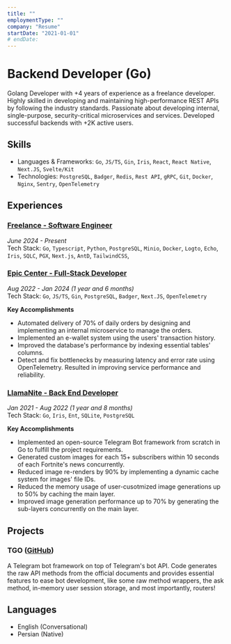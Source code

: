 ```yaml
---
title: ""
employmentType: ""
company: "Resume"
startDate: "2021-01-01"
# endDate: 
---
```


# Backend Developer (Go)

Golang Developer with +4 years of experience as a freelance developer. Highly skilled in developing and maintaining
high-performance REST APIs by following the industry standards. Passionate about developing internal, single-purpose,
security-critical microservices and services. Developed successful backends with +2K active users.

## Skills

- Languages & Frameworks: `Go`, `JS/TS`, `Gin`, `Iris`, `React`, `React Native`, `Next.JS`, `Svelte/Kit`
- Technologies: `PostgreSQL`, `Badger`, `Redis`, `Rest API`, `gRPC`, `Git`, `Docker`, `Nginx`, `Sentry`, `OpenTelemetry`

## Experiences

### [Freelance - Software Engineer](/cv/freelance)

_June 2024 - Present_\
Tech Stack: `Go`, `Typescript`, `Python`, `PostgreSQL`, `Minio`, `Docker`, `Logto`, `Echo`, `Iris`, `SQLC`, `PGX`, `Next.js`, `AntD`, `TailwindCSS`, 

### [Epic Center - Full-Stack Developer](/cv/epic-center)

_Aug 2022 - Jan 2024 (1 year and 6 months)_\
Tech Stack: `Go`, `JS/TS`, `Gin`, `PostgreSQL`, `Badger`, `Next.JS`, `OpenTelemetry`

**Key Accomplishments**

- Automated delivery of 70% of daily orders by designing and implementing an internal microservice to manage the orders.
- Implemented an e-wallet system using the users' transaction history.
- Improved the database's performance by indexing essential tables' columns.
- Detect and fix bottlenecks by measuring latency and error rate using OpenTelemetry. Resulted in improving service performance and reliability.

### [LlamaNite - Back End Developer](/cv/llamanite)

_Jan 2021 - Aug 2022 (1 year and 8 months)_\
Tech Stack: `Go`, `Iris`, `Ent`, `SQLite`, `PostgreSQL`

**Key Accomplishments**

- Implemented an open-source Telegram Bot framework from scratch in Go to fulfill the project requirements.
- Generated custom images for each 15+ subscribers within 10 seconds of each Fortnite's news concurrently.
- Reduced image re-renders by 90% by implementing a dynamic cache system for images' file IDs.
- Reduced the memory usage of user-cusotmized image generations up to 50% by caching the main layer. 
- Improved image generation performance up to 70% by generating the sub-layers concurrently on the main layer.

## Projects

### TGO ([GitHub](https://github.com/haashemi/tgo))

A Telegram bot framework on top of Telegram's bot API. Code generates the raw API methods from the official documents and provides essential features to ease bot development, like some raw method wrappers, the ask method, in-memory user session storage, and most importantly, routers!

## Languages

- English (Conversational)
- Persian (Native)
